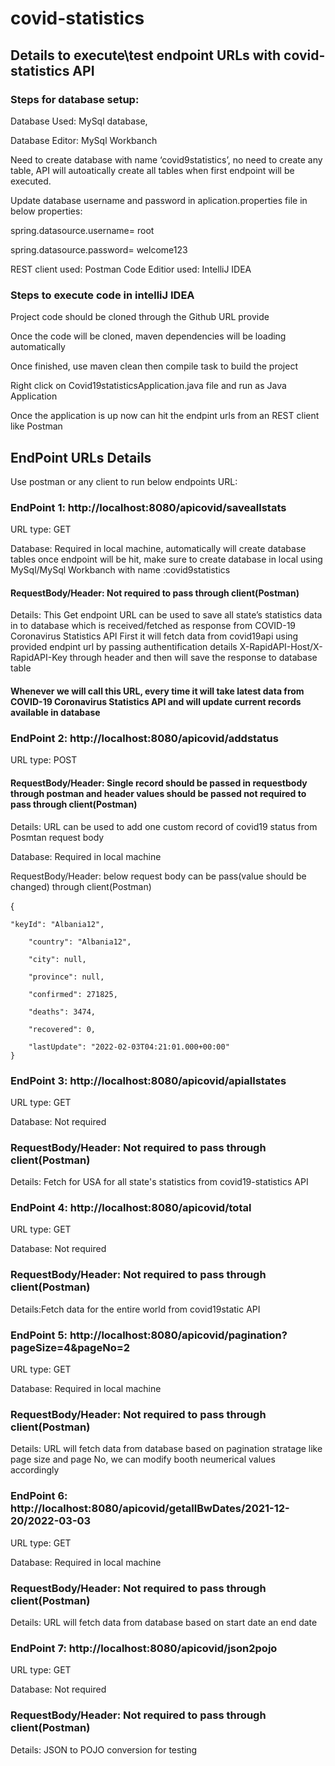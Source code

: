 # covid-statistics


## Details to execute\test endpoint URLs with covid-statistics API  

### Steps for database setup: 

Database Used: MySql database, 

Database Editor: MySql Workbanch

Need to create database with name ‘covid9statistics’, no need to create any table, API will autoatically create all tables when first endpoint will be executed.

Update database username and password in aplication.properties file in below properties:

spring.datasource.username= root

spring.datasource.password= welcome123

REST client used: Postman
Code Editior used: IntelliJ IDEA

### Steps to execute code in intelliJ IDEA

Project code should be cloned through the Github URL provide

Once the code will be cloned, maven dependencies will be loading automatically

Once finished, use maven clean then compile task to build the project

Right click on Covid19statisticsApplication.java file and run as Java Application 

Once the application is up now can hit the endpint urls from an REST client like Postman

## EndPoint URLs Details

Use postman or any client to run below endpoints URL:

### EndPoint 1: http://localhost:8080/apicovid/saveallstats

URL type: GET

Database: Required in local machine, automatically will create database tables once endpoint will be hit, make sure to create database in local using MySql/MySql Workbanch with name :covid9statistics 
#### RequestBody/Header: Not required to pass through client(Postman)
 Details: This Get endpoint URL can be used to save all state’s statistics data in to database which is received/fetched as response from COVID-19 Coronavirus Statistics API
 First it will fetch data from covid19api using provided endpint url by passing authentification details X-RapidAPI-Host/X-RapidAPI-Key through header  and then will save the response to database table
#### Whenever we will call this URL, every time it will take latest data from COVID-19 Coronavirus Statistics API and will update current records available in database

### EndPoint 2: http://localhost:8080/apicovid/addstatus

URL type: POST

#### RequestBody/Header: Single record should be passed in requestbody through postman and header values should be passed not required to pass through client(Postman)
Details: URL can be used to add one custom record of covid19 status from Posmtan request body

Database: Required in local machine

RequestBody/Header: below request body can be pass(value should be changed) through client(Postman)


{

	"keyId": "Albania12",
				
        "country": "Albania12",
				
        "city": null,
				
        "province": null,
				
        "confirmed": 271825,
				
        "deaths": 3474,
				
        "recovered": 0,
				
        "lastUpdate": "2022-02-03T04:21:01.000+00:00"
    }

### EndPoint 3: http://localhost:8080/apicovid/apiallstates

URL type: GET

Database: Not required

### RequestBody/Header: Not required to pass through client(Postman)

Details: Fetch for USA for all state's statistics from covid19-statistics API

### EndPoint 4: http://localhost:8080/apicovid/total

URL type: GET

Database: Not required

### RequestBody/Header: Not required to pass through client(Postman)

Details:Fetch data for the entire world from covid19static API

### EndPoint 5: http://localhost:8080/apicovid/pagination?pageSize=4&pageNo=2
URL type: GET

Database: Required in local machine

###  RequestBody/Header: Not required to pass through client(Postman)

Details: URL will fetch data from database based on pagination stratage like page size and page No, we can modify booth neumerical values accordingly

### EndPoint 6: http://localhost:8080/apicovid/getallBwDates/2021-12-20/2022-03-03

URL type: GET

Database: Required in local machine

###  RequestBody/Header: Not required to pass through client(Postman)

Details: URL will fetch data from database based on start date an end date

### EndPoint 7: http://localhost:8080/apicovid/json2pojo

URL type: GET

Database: Not required

### RequestBody/Header: Not required to pass through client(Postman)

Details: JSON to POJO conversion for testing 

